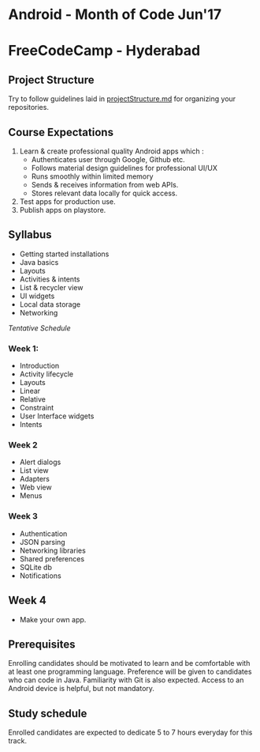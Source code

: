 # Android - Month of Code Jun'17
# FreeCodeCamp - Hyderabad

## Project Structure
Try to follow guidelines laid in [projectStructure.md](https://github.com/fcc-hyd/moc-android/blob/master/projectStructure.md) for organizing your repositories.

## Course Expectations
1. Learn & create professional quality Android apps which :
    - Authenticates user through Google, Github etc.
    - Follows material design guidelines for professional UI/UX
    - Runs smoothly within limited memory
    - Sends & receives information from web APIs.
    - Stores relevant data locally for quick access.
2. Test apps for production use.
3. Publish apps on playstore.

## Syllabus
- Getting started installations
- Java basics
- Layouts
- Activities & intents
- List & recycler view
- UI widgets
- Local data storage
- Networking

*Tentative Schedule*
### Week 1:
- Introduction
- Activity lifecycle
- Layouts
 - Linear
 - Relative
 - Constraint
- User Interface widgets
- Intents

### Week 2
- Alert dialogs
- List view
- Adapters
- Web view
- Menus

### Week 3
- Authentication
- JSON parsing
- Networking libraries
- Shared preferences
- SQLite db
- Notifications

## Week 4
- Make your own app.

## Prerequisites
Enrolling candidates should be motivated to learn and be comfortable with at least one programming language. Preference will be given to candidates who can code in Java. Familiarity with Git is also expected. Access to an Android device is helpful, but not mandatory.

## Study schedule

Enrolled candidates are expected to dedicate 5 to 7 hours everyday for this track.
